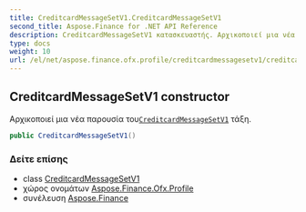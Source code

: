 ```yaml
---
title: CreditcardMessageSetV1.CreditcardMessageSetV1
second_title: Aspose.Finance for .NET API Reference
description: CreditcardMessageSetV1 κατασκευαστής. Αρχικοποιεί μια νέα παρουσία τουCreditcardMessageSetV1 τάξη.
type: docs
weight: 10
url: /el/net/aspose.finance.ofx.profile/creditcardmessagesetv1/creditcardmessagesetv1/
---
```

## CreditcardMessageSetV1 constructor

Αρχικοποιεί μια νέα παρουσία του[`CreditcardMessageSetV1`](../) τάξη.

```csharp
public CreditcardMessageSetV1()
```

### Δείτε επίσης

* class [CreditcardMessageSetV1](../)
* χώρος ονομάτων [Aspose.Finance.Ofx.Profile](../../creditcardmessagesetv1/)
* συνέλευση [Aspose.Finance](../../../)


